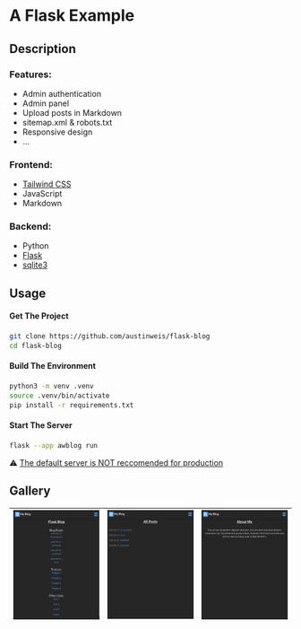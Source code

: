 # A Flask Example

## Description

### Features:
- Admin authentication
- Admin panel
- Upload posts in Markdown
- sitemap.xml & robots.txt
- Responsive design
- ...

### Frontend:

- [Tailwind CSS](https://tailwindcss.com/)
- JavaScript
- Markdown

### Backend:

- Python
- [Flask](https://flask.palletsprojects.com/en/2.3.x/)
- [sqlite3](https://docs.python.org/3/library/sqlite3.html)

## Usage

#### Get The Project
``` bash
git clone https://github.com/austinweis/flask-blog
cd flask-blog
```

#### Build The Environment
``` bash
python3 -m venv .venv
source .venv/bin/activate
pip install -r requirements.txt
```

#### Start The Server
``` bash
flask --app awblog run
```
⚠️ [The default server is NOT reccomended for production](https://flask.palletsprojects.com/en/2.3.x/deploying/)  

## Gallery
| ![Screenshot1](https://github.com/austinweis/flask-blog/blob/main/docs/images/screen1.png) | ![Screenshot2](https://github.com/austinweis/flask-blog/blob/main/docs/images/screen2.png) | ![Screenshot3](https://github.com/austinweis/flask-blog/blob/main/docs/images/screen3.png) |
|---|---|---|
